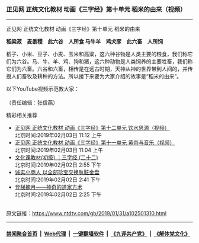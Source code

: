 ### 正见网 正统文化教材 动画《三字经》第十单元 稻米的由来（视频）
------------------------

<div class="post_content">
 <p>
  正见网 正统文化教材 动画《三字经》第十单元 稻米的由来
 </p>
 <p>
  <strong>
   稻粱菽　麦黍稷　此六谷　人所食  马牛羊　鸡犬豕　此六畜　人所饲
  </strong>
 </p>
 <p>
  稻子、小米、豆子、小麦、玉米和高粱，这六种谷物是人类主要的粮食，我们称它们为六谷。马、牛、羊、鸡、狗和猪，这六种动物是人类饲养的主要牲畜，我们称它们为六畜。六谷和六畜，相传是在远古时期，天神从神的世界带到人间的，并传授人们畜牧及耕种的方法。所以接下来要为大家介绍的故事是“稻米的由来”。
 </p>
 <p>
  以下YouTube视频示范教大家：
  <br>
   <br/>
   （责任编辑：张信燕）
  </br>
 </p>
 <div class="single_ad">
 </div>
 <div class="post_related">
  <div class="related-news">
   <span class="related-title">
    精彩相关推荐
   </span>
  </div>
  <div class="related-list">
   <ul class="related-posts">
    <li>
     <div class="post-title">
      <a class="txt" href="https://www.ntdtv.com/gb/2019/02/03/a102503591.html" target="_blank">
       正见网 正统文化教材 动画《三字经》第十二单元 饮水思源（视频）
      </a>
      <div class="post-date">
       北京时间:2019年02月03日 11:12 上午
      </div>
     </div>
    </li>
    <li>
     <div class="post-title">
      <a class="txt" href="https://www.ntdtv.com/gb/2019/02/03/a102503581.html" target="_blank">
       正见网 正统文化教材 动画《三字经》第十一单元 黄帝与音乐（视频）
      </a>
      <div class="post-date">
       北京时间:2019年02月03日 11:04 上午
      </div>
     </div>
    </li>
    <li>
     <div class="post-title">
      <a class="txt" href="https://www.ntdtv.com/gb/2019/02/02/a102502961.html" target="_blank">
       文化课教材(初级) ：三字经 (二十二)
      </a>
      <div class="post-date">
       北京时间:2019年02月02日 2:55 下午
      </div>
     </div>
    </li>
    <li>
     <div class="post-title">
      <a class="txt" href="https://www.ntdtv.com/gb/2019/02/02/a102502958.html" target="_blank">
       诚实小商人 以全部珍宝交换肮脏金盘
      </a>
      <div class="post-date">
       北京时间:2019年02月02日 2:41 下午
      </div>
     </div>
    </li>
    <li>
     <div class="post-title">
      <a class="txt" href="https://www.ntdtv.com/gb/2019/02/02/a102502936.html" target="_blank">
       登梯摘月——神奇的道家方术
      </a>
      <div class="post-date">
       北京时间:2019年02月02日 2:25 下午
      </div>
     </div>
    </li>
   </ul>
  </div>
 </div>
</div>

<br/>原文链接：https://www.ntdtv.com/gb/2019/01/31/a102501310.html


------------------------
#### [禁闻聚合首页](https://github.com/gfw-breaker/banned-news/blob/master/README.md) &nbsp;|&nbsp; [Web代理](https://github.com/gfw-breaker/open-proxy/blob/master/README.md) &nbsp;|&nbsp; [一键翻墙软件](https://github.com/gfw-breaker/nogfw/blob/master/README.md) &nbsp;|&nbsp; [《九评共产党》](https://github.com/gfw-breaker/9ping.md/blob/master/README.md#九评之一评共产党是什么) &nbsp;|&nbsp; [《解体党文化》](https://github.com/gfw-breaker/jtdwh.md/blob/master/README.md#绪论)
